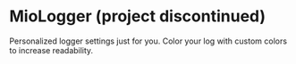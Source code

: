 MioLogger (project discontinued)
=========

Personalized logger settings just for you. Color your log with custom colors to increase readability.
